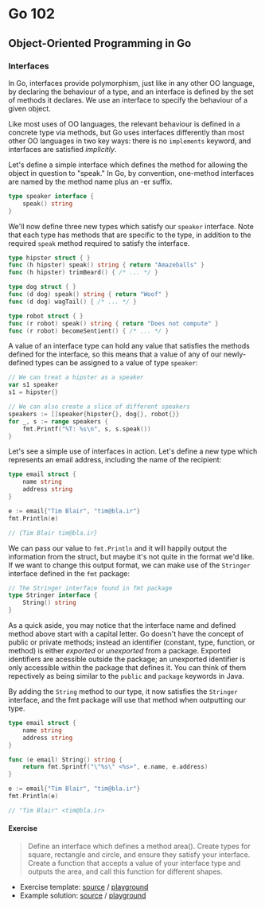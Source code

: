 # Go 102

## Object-Oriented Programming in Go

### Interfaces

In Go, interfaces provide polymorphism, just like in any other OO language, by
declaring the behaviour of a type, and an interface is defined by the set of
methods it declares.  We use an interface to specify the behaviour of a given
object.

Like most uses of OO languages, the relevant behaviour is defined in a concrete
type via methods, but Go uses interfaces differently than most other OO
languages in two key ways: there is no `implements` keyword, and interfaces are
satisfied _implicitly_.

Let's define a simple interface which defines the method for allowing the
object in question to "speak." In Go, by convention, one-method interfaces are
named by the method name plus an -er suffix.

```go
type speaker interface {
	speak() string
}
```

We'll now define three new types which satisfy our `speaker` interface.  Note
that each type has methods that are specific to the type, in addition to the
required `speak` method required to satisfy the interface.

```go
type hipster struct { }
func (h hipster) speak() string { return "Amazeballs" }
func (h hipster) trimBeard() { /* ... */ }

type dog struct { }
func (d dog) speak() string { return "Woof" }
func (d dog) wagTail() { /* ... */ }

type robot struct { }
func (r robot) speak() string { return "Does not compute" }
func (r robot) becomeSentient() { /* ... */ }
```

A value of an interface type can hold any value that satisfies the methods
defined for the interface, so this means that a value of any of our
newly-defined types can be assigned to a value of type `speaker`:

```go
// We can treat a hipster as a speaker
var s1 speaker
s1 = hipster{}

// We can also create a slice of different speakers
speakers := []speaker{hipster{}, dog{}, robot{}}
for _, s := range speakers {
	fmt.Printf("%T: %s\n", s, s.speak())
}
```

Let's see a simple use of interfaces in action.  Let's define a new type which
represents an email address, including the name of the recipient:

```go
type email struct {
	name string
	address string
}

e := email{"Tim Blair", "tim@bla.ir"}
fmt.Println(e)

// {Tim Blair tim@bla.ir}
```

We can pass our value to `fmt.Println` and it will happily output the
information from the struct, but maybe it's not quite in the format we'd like.
If we want to change this output format, we can make use of the `Stringer`
interface defined in the `fmt` package:

```go
// The Stringer interface found in fmt package
type Stringer interface {
	String() string
}
```

As a quick aside, you may notice that the interface name and defined method
above start with a capital letter.  Go doesn't have the concept of public or
private methods; instead an identifier (constant, type, function, or method) is
either _exported_ or _unexported_ from a package.  Exported identifiers are
acessible outside the package; an unexported identifier is only accessible
within the package that defines it.  You can think of them repectively as being
similar to the `public` and `package` keywords in Java.

By adding the `String` method to our type, it now satisfies the `Stringer`
interface, and the fmt package will use that method when outputting our type.

```go
type email struct {
	name string
	address string
}

func (e email) String() string {
	return fmt.Sprintf("\"%s\" <%s>", e.name, e.address)
}

e := email{"Tim Blair", "tim@bla.ir"}
fmt.Println(e)

// "Tim Blair" <tim@bla.ir>
```

#### Exercise

> Define an interface which defines a method area().  Create types for square,
> rectangle and circle, and ensure they satisfy your interface.  Create a
> function that accepts a value of your interface type and outputs the area,
> and call this function for different shapes.

* Exercise template: [source][ts] / [playground][tp]
* Example solution: [source][ss] / [playground][sp]

[ts]: exercises/interfaces/template/interfaces.go
[tp]: http://play.golang.org/p/rL5tT2VTJH
[ss]: exercises/interfaces/solution/interfaces.go
[sp]: http://play.golang.org/p/bwXmMNW2ed
